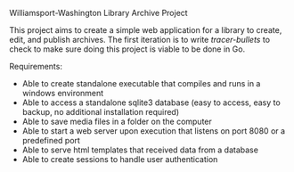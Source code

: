 Williamsport-Washington Library Archive Project

This project aims to create a simple web application for a library to create, edit, and publish
archives. The first iteration is to write *tracer-bullets* to check to make sure doing this
project is viable to be done in Go. 

Requirements:
* Able to create standalone executable that compiles and runs in a windows environment
* Able to access a standalone sqlite3 database (easy to access, easy to backup, no additional installation required)
* Able to save media files in a folder on the computer 
* Able to start a web server upon execution that listens on port 8080 or a predefined port 
* Able to serve html templates that received data from a database
* Able to create sessions to handle user authentication

 
